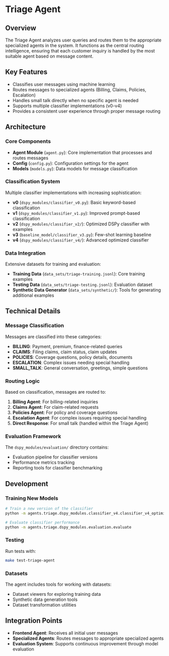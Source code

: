# Triage Agent

## Overview

The Triage Agent analyzes user queries and routes them to the appropriate specialized agents in the system. It functions as the central routing intelligence, ensuring that each customer inquiry is handled by the most suitable agent based on message content.

## Key Features

- Classifies user messages using machine learning
- Routes messages to specialized agents (Billing, Claims, Policies, Escalation)
- Handles small talk directly when no specific agent is needed
- Supports multiple classifier implementations (v0-v4)
- Provides a consistent user experience through proper message routing

## Architecture

### Core Components

- **Agent Module** (`agent.py`): Core implementation that processes and routes messages
- **Config** (`config.py`): Configuration settings for the agent
- **Models** (`models.py`): Data models for message classification

### Classification System

Multiple classifier implementations with increasing sophistication:
- **v0** (`dspy_modules/classifier_v0.py`): Basic keyword-based classification
- **v1** (`dspy_modules/classifier_v1.py`): Improved prompt-based classification
- **v2** (`dspy_modules/classifier_v2/`): Optimized DSPy classifier with examples
- **v3** (`baseline_model/classifier_v3.py`): Few-shot learning baseline
- **v4** (`dspy_modules/classifier_v4/`): Advanced optimized classifier

### Data Integration

Extensive datasets for training and evaluation:
- **Training Data** (`data_sets/triage-training.jsonl`): Core training examples
- **Testing Data** (`data_sets/triage-testing.jsonl`): Evaluation dataset
- **Synthetic Data Generator** (`data_sets/synthetic/`): Tools for generating additional examples

## Technical Details

### Message Classification

Messages are classified into these categories:
- **BILLING**: Payment, premium, finance-related queries
- **CLAIMS**: Filing claims, claim status, claim updates
- **POLICIES**: Coverage questions, policy details, documents
- **ESCALATION**: Complex issues needing special handling
- **SMALL_TALK**: General conversation, greetings, simple questions

### Routing Logic

Based on classification, messages are routed to:
1. **Billing Agent**: For billing-related inquiries
2. **Claims Agent**: For claim-related requests
3. **Policies Agent**: For policy and coverage questions
4. **Escalation Agent**: For complex issues requiring special handling
5. **Direct Response**: For small talk (handled within the Triage Agent)

### Evaluation Framework

The `dspy_modules/evaluation/` directory contains:
- Evaluation pipeline for classifier versions
- Performance metrics tracking
- Reporting tools for classifier benchmarking

## Development

### Training New Models

```bash
# Train a new version of the classifier
python -m agents.triage.dspy_modules.classifier_v4.classifier_v4_optimizer

# Evaluate classifier performance
python -m agents.triage.dspy_modules.evaluation.evaluate
```

### Testing

Run tests with:
```bash
make test-triage-agent
```

### Datasets

The agent includes tools for working with datasets:
- Dataset viewers for exploring training data
- Synthetic data generation tools
- Dataset transformation utilities

## Integration Points

- **Frontend Agent**: Receives all initial user messages
- **Specialized Agents**: Routes messages to appropriate specialized agents
- **Evaluation System**: Supports continuous improvement through model evaluation